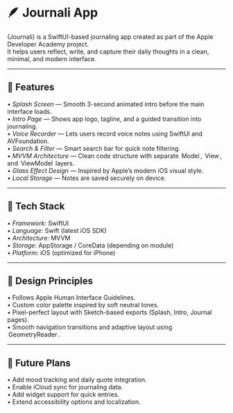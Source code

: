 # 🪶 Journali App

(Journali) is a SwiftUI-based journaling app created as part of the Apple Developer Academy project.  
It helps users reflect, write, and capture their daily thoughts in a clean, minimal, and modern interface.

---

## 📱 Features

•⁠  ⁠*Splash Screen* — Smooth 3-second animated intro before the main interface loads.  
•⁠  ⁠*Intro Page* — Shows app logo, tagline, and a guided transition into journaling.  
•⁠  ⁠*Voice Recorder* — Lets users record voice notes using SwiftUI and AVFoundation.  
•⁠  ⁠*Search & Filter* — Smart search bar for quick note filtering.  
•⁠  ⁠*MVVM Architecture* — Clean code structure with separate ⁠ Model ⁠, ⁠ View ⁠, and ⁠ ViewModel ⁠ layers.  
•⁠  ⁠*Glass Effect Design* — Inspired by Apple’s modern iOS visual style.  
•⁠  ⁠*Local Storage* — Notes are saved securely on device.  

---

## 🧩 Tech Stack

•⁠  ⁠*Framework:* SwiftUI  
•⁠  ⁠*Language:* Swift (latest iOS SDK)  
•⁠  ⁠*Architecture:* MVVM  
•⁠  ⁠*Storage:* AppStorage / CoreData (depending on module)  
•⁠  ⁠*Platform:* iOS (optimized for iPhone)

---

## 🎨 Design Principles

•⁠  ⁠Follows Apple Human Interface Guidelines.  
•⁠  ⁠Custom color palette inspired by soft neutral tones.  
•⁠  ⁠Pixel-perfect layout with Sketch-based exports (Splash, Intro, Journal pages).  
•⁠  ⁠Smooth navigation transitions and adaptive layout using ⁠ GeometryReader ⁠.

---

## 🚀 Future Plans

•⁠  ⁠Add mood tracking and daily quote integration.  
•⁠  ⁠Enable iCloud sync for journaling data.  
•⁠  ⁠Add widget support for quick entries.  
•⁠  ⁠Extend accessibility options and localization.
